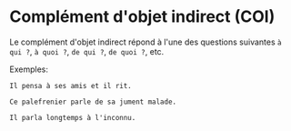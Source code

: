 # Complément d'objet indirect (COI)

Le complément d'objet indirect répond à l'une des questions suivantes `à qui ?`, `à quoi ?`, `de qui ?`, `de quoi ?`, etc.

Exemples:

```text
Il pensa à ses amis et il rit.

Ce palefrenier parle de sa jument malade.

Il parla longtemps à l'inconnu.
```
